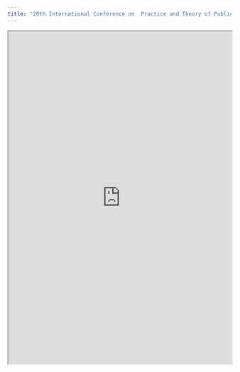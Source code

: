 ```yaml
---
title: "20th International Conference on  Practice and Theory of Public-Key Cryptography"
---
```



<iframe height="750" width="100%" src="https://ewelton.github.io/ktest/wiki.html#20th%20International%20Conference%20on%20%20Practice%20and%20Theory%20of%20Public-Key%20Cryptography"></iframe>
